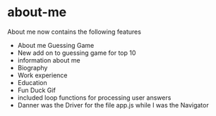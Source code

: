 # about-me

About me now contains the following features

* About me Guessing Game
* New add on to guessing game for top 10
* information about me
* Biography
* Work experience
* Education
* Fun Duck Gif
* included loop functions for processing user answers
* Danner was the Driver for the file app.js while I was the Navigator